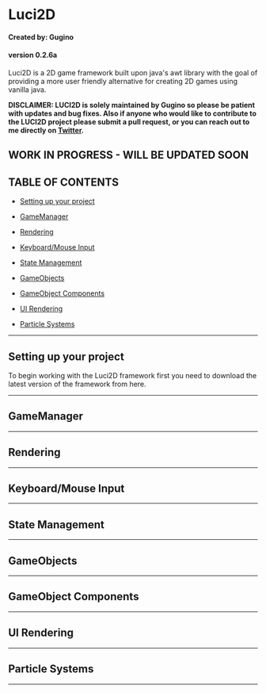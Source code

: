 
# **Luci2D**

#### Created by: Gugino
#### version 0.2.6a

Luci2D is a 2D game framework built upon java's awt library with the goal of providing a more user friendly alternative for creating 2D games using vanilla java.

**DISCLAIMER: LUCI2D is solely maintained by Gugino so please be patient with updates and bug fixes. Also if anyone who would like to contribute to the LUCI2D project please submit a pull request, or you can reach out to me directly on [Twitter](https://twitter.com/JoshuaGugino).**


## **WORK IN PROGRESS - WILL BE UPDATED SOON**

## **TABLE OF CONTENTS**

- [Setting up your project](#setting-up-your-project)

- [GameManager](#gamemanager)

- [Rendering](#rendering)

- [Keyboard/Mouse Input](#keyboardmouse-input)

- [State Management](#state-management)

- [GameObjects](#gameobjects)

- [GameObject Components](#gameobject-components)

- [UI Rendering](#ui-rendering)

- [Particle Systems](#particle-systems)

---

## Setting up your project

To begin working with the Luci2D framework first you need to download the latest version of the framework from here.

---

## GameManager

---

## Rendering

---

## Keyboard/Mouse Input

---

## State Management

---

## GameObjects

---

## GameObject Components

---

## UI Rendering

---

## Particle Systems

---
